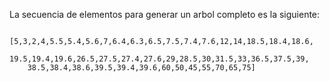 La secuencia de elementos para generar un arbol completo es la siguiente:

        [5,3,2,4,5.5,5.4,5.6,7,6.4,6.3,6.5,7.5,7.4,7.6,12,14,18.5,18.4,18.6,
        19.5,19.4,19.6,26.5,27.5,27.4,27.6,29,28.5,30,31.5,33,36.5,37.5,39,
        38.5,38.4,38.6,39.5,39.4,39.6,60,50,45,55,70,65,75]